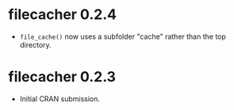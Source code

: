 # filecacher 0.2.4

* `file_cache()` now uses a subfolder "cache" rather than
  the top directory.


# filecacher 0.2.3

* Initial CRAN submission.
